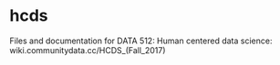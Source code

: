 # hcds
Files and documentation for DATA 512: Human centered data science: wiki.communitydata.cc/HCDS_(Fall_2017)

